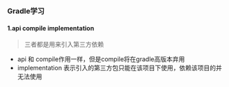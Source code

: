 ### Gradle学习

#### 1.api compile implementation

> 三者都是用来引入第三方依赖

- api 和 compile作用一样，但是compile将在gradle高版本弃用
- implementation 表示引入的第三方包只能在该项目下使用，依赖该项目的并无法使用